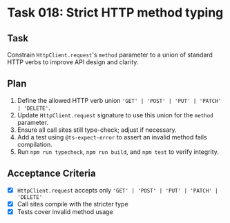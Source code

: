 # Task 018: Strict HTTP method typing

## Task
Constrain `HttpClient.request`'s `method` parameter to a union of standard HTTP verbs to improve API design and clarity.

## Plan
1. Define the allowed HTTP verb union `'GET' | 'POST' | 'PUT' | 'PATCH' | 'DELETE'`.
2. Update `HttpClient.request` signature to use this union for the `method` parameter.
3. Ensure all call sites still type-check; adjust if necessary.
4. Add a test using `@ts-expect-error` to assert an invalid method fails compilation.
5. Run `npm run typecheck`, `npm run build`, and `npm test` to verify integrity.

## Acceptance Criteria
- [x] `HttpClient.request` accepts only `'GET' | 'POST' | 'PUT' | 'PATCH' | 'DELETE'`
- [x] Call sites compile with the stricter type
- [x] Tests cover invalid method usage
